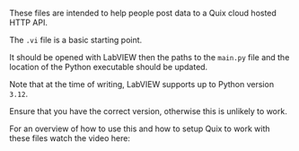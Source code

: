These files are intended to help people post data to a Quix cloud hosted HTTP API.



The `.vi` file is a basic starting point.



It should be opened with LabVIEW then the paths to the `main.py` file and the location of the Python executable should be updated.



Note that at the time of writing, LabVIEW supports up to Python version `3.12`.

Ensure that you have the correct version, otherwise this is unlikely to work.



For an overview of how to use this and how to setup Quix to work with these files watch the video here:



